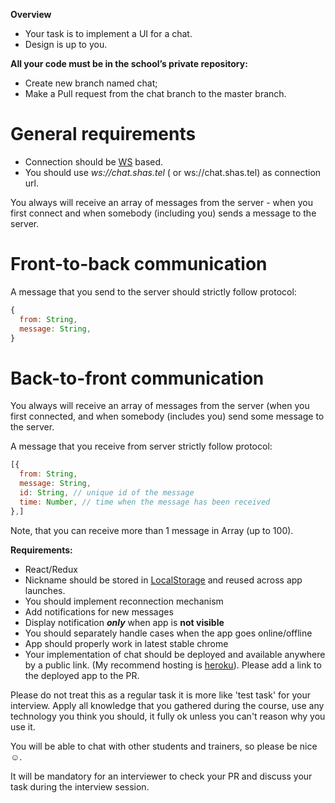 **Overview**
 - Your task is to implement a UI for a chat.
 - Design is up to you. 

**All your code must be in the school’s private repository:**
- Create new branch named chat;
- Make a Pull request from the chat branch to the master branch.

# General requirements
* Connection should be [WS](https://developer.mozilla.org/en-US/docs/Glossary/WebSockets) based.  
* You should use _ws://chat.shas.tel_ ( or ws://chat.shas.tel) as connection url.

You always will receive an array of messages from the server - when you first connect and when somebody (including you) sends a message to the server.

# Front-to-back communication
A message that you send to the server should strictly follow protocol:

```js
{
  from: String,
  message: String,
}
```
# Back-to-front communication

You always will receive an array of messages from the server (when you first connected, and when somebody (includes you) send some message to the server.

A message that you receive from server strictly follow protocol:
```js
[{
  from: String,
  message: String,
  id: String, // unique id of the message
  time: Number, // time when the message has been received
},]
```
Note, that you can receive more than 1 message in Array (up to 100).  

**Requirements:**
* React/Redux
* Nickname should be stored in [LocalStorage](https://developer.mozilla.org/en-US/docs/Web/API/Window/localStorage) and reused across app launches.
* You should implement reconnection mechanism
* Add notifications for new messages
* Display notification **_only_** when app is **not visible**
* You should separately handle cases when the app goes online/offline
* App should properly work in latest stable chrome
* Your implementation of chat should be deployed and available anywhere by a public link. (My recommend hosting is [heroku](https://www.heroku.com/)). Please add a link to the deployed app to the PR.

Please do not treat this as a regular task it is more like 'test task' for your interview.
Apply all knowledge that you gathered during the course, use any technology you think you should, it fully ok unless you can't reason why you use it.

You will be able to chat with other students and trainers, so please be nice ☺️.

It will be mandatory for an interviewer to check your PR and discuss your task during the interview session.
